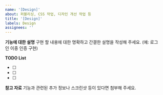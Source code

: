 ```yaml
---
name: '[Design]'
about: 퍼블리싱, CSS 작업, 디자인 개선 작업 등
title: '[Design]'
labels: Design
assignees: ''
---
```


**기능에 대한 설명**
구현 할 내용에 대한 명확하고 간결한 설명을 작성해 주세요.
(예: 로그인 이중 인증 구현)

**TODO List**

- [ ]
- [ ]
- [ ]

**참고 자료**
기능과 관련된 추가 정보나 스크린샷 등이 있다면 첨부해 주세요.
